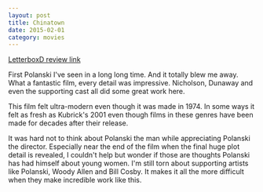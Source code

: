 ```yaml
---
layout: post
title: Chinatown 
date: 2015-02-01
category: movies
---
```

 
[LetterboxD review link](http://letterboxd.com/samarthbhaskar/film/chinatown/)

 First Polanski I've seen in a long long time. And it totally blew me away. What a fantastic film, every detail was impressive. Nicholson, Dunaway and even the supporting cast all did some great work here. 

This film felt ultra-modern even though it was made in 1974. In some ways it felt as fresh as Kubrick's 2001 even though films in these genres have been made for decades after their release. 

It was hard not to think about Polanski the man while appreciating Polanski the director. Especially near the end of the film when the final huge plot detail is revealed, I couldn't help but wonder if those are thoughts Polanski has had himself about young women. I'm still torn about supporting artists like Polanski, Woody Allen and Bill Cosby. It makes it all the more difficult when they make incredible work like this.
